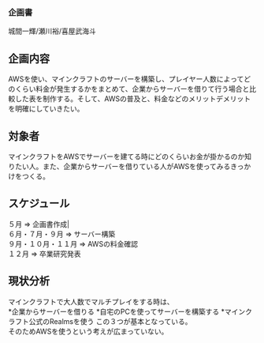 ### 企画書  
城間一輝/瀬川裕/喜屋武海斗  
## 企画内容  
AWSを使い、マインクラフトのサーバーを構築し、プレイヤー人数によってどのくらい料金が発生するかをまとめて、企業からサーバーを借りて行う場合と比較した表を制作する。そして、AWSの普及と、料金などのメリットデメリットを明確にしていきたい。  
## 対象者  
マインクラフトをAWSでサーバーを建てる時にどのくらいお金が掛かるのか知りたい人。また、企業からサーバーを借りている人がAWSを使ってみるきっかけをつくる。  
## スケジュール  
５月 => 企画書作成|  
６月・７月・９月 => サーバー構築  
９月・１０月・１１月 => AWSの料金確認  
１２月 => 卒業研究発表  
## 現状分析  
マインクラフトで大人数でマルチプレイをする時は、  
*企業からサーバーを借りる
*自宅のPCを使ってサーバーを構築する
*マインクラフト公式のRealmsを使う
この３つが基本となっている。  
そのためAWSを使うという考えが広まっていない。  
